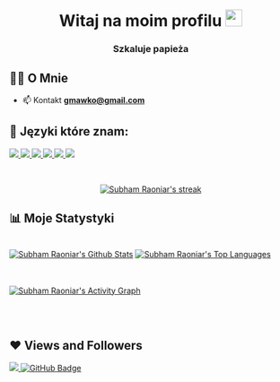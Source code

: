 

<h1 align="center">Witaj na moim profilu <img src="https://raw.githubusercontent.com/MartinHeinz/MartinHeinz/master/wave.gif" width="30px"></h1>

<h3 align="center">Szkaluje papieża</h3>


## 🙋‍♂️ O Mnie


- 📫 Kontakt **gmawko@gmail.com**

## 🚀 Języki które znam:

<p align="left"> 
    <a href="" target="_blank"> <img src="https://img.icons8.com/color/48/000000/c-plus-plus-logo.png"/> </a>
    <a href="" target="_blank"> <img src="https://img.icons8.com/color/48/000000/c-sharp-logo.png"> </a>
    <a href="" target="_blank"> <img src="https://img.icons8.com/color/48/000000/html-5--v1.png"/> </a>
    <a href="" target="_blank"> <img src="https://img.icons8.com/color/48/000000/css3.png"/> </a>
    <a href="" target="_blank"> <img src="https://img.icons8.com/color/48/000000/javascript--v1.png"/> </a>
    <a href="" target="_blank"> <img src="https://img.icons8.com/color/48/000000/nodejs.png"/> </a>
    
</p>

<br/>

<p align="center">
    <a href="https://github.com/Nubet/github-readme-streak-stats">
        <img title="🔥 Get streak stats for your profile at git.io/streak-stats" alt="Subham Raoniar's streak" src="https://github-readme-streak-stats.herokuapp.com/?user=Nubet&theme=black-ice&hide_border=true&stroke=0000&background=060A0CD0"/>
    </a>
</p>

## 📊 Moje Statystyki

  <br/>
    <a href="https://github.com/Nubet/github-readme-stats"><img alt="Subham Raoniar's Github Stats" src="https://github-readme-stats.vercel.app/api?username=Nubet&show_icons=true&count_private=true&theme=react&hide_border=true&bg_color=0D1117" /></a>
  <a href="https://github.com/Nubet/github-readme-stats"><img alt="Subham Raoniar's Top Languages" src="https://github-readme-stats.vercel.app/api/top-langs/?username=Nubet&langs_count=8&count_private=true&layout=compact&theme=react&hide_border=true&bg_color=0D1117" /></a>
  <br/>

<br/>
<br/>

<a href="https://github.com/Nubet/github-readme-activity-graph"><img alt="Subham Raoniar's Activity Graph" src="https://activity-graph.herokuapp.com/graph?username=Nubet&bg_color=0D1117&color=5BCDEC&line=5BCDEC&point=FFFFFF&hide_border=true" /></a>

<br/>
<br/>

## ❤ Views and Followers
<a href="https://github.com/Meghna-DAS/github-profile-views-counter">
    <img src="https://komarev.com/ghpvc/?username=Nubet">
</a>
<a href="https://github.com/Nubet?tab=followers"><img src="https://img.shields.io/github/followers/Nubet?label=Followers&style=social" alt="GitHub Badge"></a>
